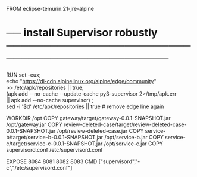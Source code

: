 FROM eclipse-temurin:21-jre-alpine

# ── install Supervisor robustly ───────────────────────────────────────────────
RUN set -eux; \
    echo "https://dl-cdn.alpinelinux.org/alpine/edge/community" \
      >> /etc/apk/repositories || true; \
    (apk add --no-cache --update-cache py3-supervisor 2>/tmp/apk.err \
     || apk add --no-cache supervisor) ; \
    sed -i '$d' /etc/apk/repositories || true   # remove edge line again

WORKDIR /opt
COPY gateway/target/gateway-0.0.1-SNAPSHOT.jar      /opt/gateway.jar
COPY review-deleted-case/target/review-deleted-case-0.0.1-SNAPSHOT.jar  /opt/review-deleted-case.jar
COPY service-b/target/service-b-0.0.1-SNAPSHOT.jar  /opt/service-b.jar
COPY service-c/target/service-c-0.0.1-SNAPSHOT.jar  /opt/service-c.jar
COPY supervisord.conf                /etc/supervisord.conf

EXPOSE 8084 8081 8082 8083
CMD ["supervisord","-c","/etc/supervisord.conf"]
